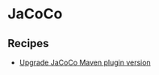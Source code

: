 # JaCoCo

## Recipes

* [Upgrade JaCoCo Maven plugin version](./upgradejacocomavenpluginversion.md)


